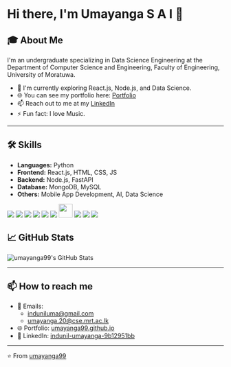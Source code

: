 # Hi there, I'm Umayanga S A I 👋

## 🎓 About Me

I'm an undergraduate specializing in Data Science Engineering at the Department of Computer Science and Engineering, Faculty of Engineering, University of Moratuwa.

- 🌱 I'm currently exploring React.js, Node.js, and Data Science.
- 🌐 You can see my portfolio here: [Portfolio](https://umayanga99.github.io/)
- 📫 Reach out to me at my [LinkedIn](https://www.linkedin.com/in/indunil-umayanga-9b12951bb)
- ⚡ Fun fact: I love Music.

---

## 🛠 Skills

- **Languages:** Python
- **Frontend:** React.js, HTML, CSS, JS
- **Backend:** Node.js, FastAPI
- **Database:** MongoDB, MySQL
- **Others:** Mobile App Development, AI, Data Science

<img src="https://img.icons8.com/color/32/python.png"/> <img src="https://img.icons8.com/plasticine/32/000000/react.png"/> <img src="https://img.icons8.com/color/32/html-5--v1.png"/> <img src="https://img.icons8.com/color/32/css3.png"/> <img src="https://img.icons8.com/color/32/javascript.png"/> <img src="https://img.icons8.com/color/32/nodejs.png"/> <img src="https://fastapi.tiangolo.com/img/logo-margin/logo-teal.png" width="32"/> <img src="https://img.icons8.com/color/32/mongodb.png"/> <img src="https://img.icons8.com/color/32/mysql-logo.png"/>  <img src="https://img.icons8.com/ios-filled/32/artificial-intelligence.png"/> 


## 📈 GitHub Stats

<p>
    <img src="https://github-readme-stats.vercel.app/api?username=umayanga99&show_icons=true&locale=en" alt="umayanga99's GitHub Stats" />
</p>

---

## 📫 How to reach me

- 📧 Emails: 
  - [induniluma@gmail.com](mailto:induniluma@gmail.com)
  - [umayanga.20@cse.mrt.ac.lk](mailto:umayanga.20@cse.mrt.ac.lk)
- 🌐 Portfolio: [umayanga99.github.io](https://umayanga99.github.io/)
- 💼 LinkedIn: [indunil-umayanga-9b12951bb](https://www.linkedin.com/in/indunil-umayanga-9b12951bb)

---

⭐️ From [umayanga99](https://github.com/umayanga99)
